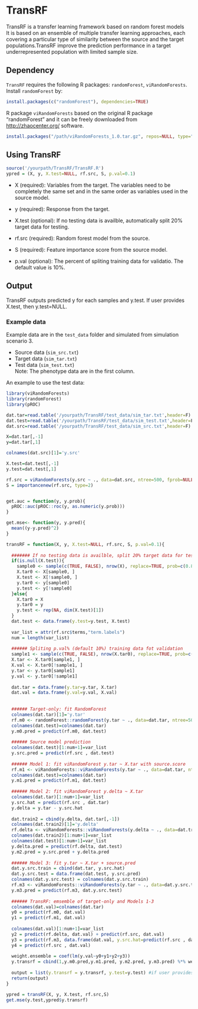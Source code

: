 # TransRF

TransRF is a transfer learning framework based on random forest models <br>
It is based on an ensemble of multiple transfer learning approaches, each covering a particular type of similarity between the source and the target populations.TransRF improve the prediction performance in a target underrepresented population with limited sample size.

## Dependency

`TransRF` requires the following R packages: `randomForest`, `viRandomForests`. Install `randomForest` by: 

```r
install.packages(c("randomForest"), dependencies=TRUE)
```

R package `viRandomForests` based on the original R package “randomForest” and it can be freely downloaded from http://zhaocenter.org/ software.

```r
install.packages("/path/viRandomForests_1.0.tar.gz", repos=NULL, type="source")
```

## Using TransRF

```r
source('/yourpath/TransRF/TransRF.R') 
ypred = (X, y, X.test=NULL, rf.src, S, p.val=0.1)
```
 - X (required): Variables from the target. The variables need to be completely the same set and in the same order as variables used in the source model.

 - y (required): Response from the target.

 - X.test (optional): If no testing data is availble, automatically split 20\% target data for testing.
 
 - rf.src (required): Random forest model from the source. 

 - S (required): Feature importance score from the source model. 
 
 - p.val (optional): The percent of spliting training data for validatio.  The default value is 10\%. 


## Output

TransRF outputs predicted y for each samples and y.test. If user provides X.test, then y.test=NULL.


### Example data
Example data are in the `test_data` folder and simulated from simulation scenario 3. <br>
- Source data (`sim_src.txt`) <br>
- Target data (`sim_tar.txt`) <br>
- Test data (`sim_test.txt`) <br>
Note: The phenotype data are in the first column.

An example to use the test data:

```r
library(viRandomForests)
library(randomForest)
library(pROC)

dat.tar=read.table('/yourpath/TransRF/test_data/sim_tar.txt',header=F)
dat.test=read.table('/yourpath/TransRF/test_data/sim_test.txt',header=F)
dat.src=read.table('/yourpath/TransRF/test_data/sim_src.txt',header=F)

X=dat.tar[,-1]
y=dat.tar[,1]

colnames(dat.src)[1]='y.src'

X.test=dat.test[,-1]
y.test=dat.test[,1]

rf.src = viRandomForests(y.src ~ ., data=dat.src, ntree=500, fprob=NULL, keep.forest=TRUE, importance=TRUE)
S = importancenew(rf.src, type=2) 


get.auc = function(y, y.prob){
  pROC::auc(pROC::roc(y, as.numeric(y.prob)))
}

get.mse<- function(y, y.pred){
  mean((y-y.pred)^2)
}

transRF = function(X, y, X.test=NULL, rf.src, S, p.val=0.1){
  
  ####### If no testing data is availble, split 20% target data for testing
  if(is.null(X.test)){
    sample0 <- sample(c(TRUE, FALSE), nrow(X), replace=TRUE, prob=c(0.8, 0.2))
    X.tar0 <- X[sample0, ]
    X.test <- X[!sample0, ]
    y.tar0 <- y[sample0]
    y.test <- y[!sample0]
  }else{
    X.tar0 = X
    y.tar0 = y
    y.test <- rep(NA, dim(X.test)[1])
  }
  dat.test <- data.frame(y.test=y.test, X.test)
  
  var_list = attr(rf.src$terms,"term.labels")
  num = length(var_list)
  
  ###### Spliting p.val% (default 10%) training data fot validation
  sample1 <- sample(c(TRUE, FALSE), nrow(X.tar0), replace=TRUE, prob=c(1-p.val, p.val))
  X.tar <- X.tar0[sample1, ]
  X.val <- X.tar0[!sample1, ]
  y.tar <- y.tar0[sample1]
  y.val <- y.tar0[!sample1]
  
  dat.tar = data.frame(y.tar=y.tar, X.tar)
  dat.val = data.frame(y.val=y.val, X.val)
  
  
  ###### Target-only: fit RandomForest
  colnames(dat.tar)[1]='y.tar'
  rf.m0 <- randomForest::randomForest(y.tar ~ ., data=dat.tar, ntree=500)
  colnames(dat.test)=colnames(dat.tar)
  y.m0.pred = predict(rf.m0, dat.test)
  
  ###### Source model prediction
  colnames(dat.test)[1:num+1]=var_list
  y.src.pred = predict(rf.src , dat.test)
  
  ###### Model 1: fit viRandomForest y.tar ~ X.tar with source.score
  rf.m1 <- viRandomForests::viRandomForests(y.tar ~ ., data=dat.tar, ntree=500, fprob=S, keep.forest=TRUE, importance=TRUE)
  colnames(dat.test)=colnames(dat.tar)
  y.m1.pred = predict(rf.m1, dat.test)
  
  ###### Model 2: fit viRandomForest y.delta ~ X.tar
  colnames(dat.tar)[1:num+1]=var_list
  y.src.hat = predict(rf.src , dat.tar)
  y.delta = y.tar - y.src.hat
  
  dat.train2 = cbind(y.delta, dat.tar[,-1])
  colnames(dat.train2)[1]='y.delta'
  rf.delta <- viRandomForests::viRandomForests(y.delta ~ ., data=dat.train2, ntree=500, fprob=NULL, keep.forest=TRUE, importance=TRUE)
  colnames(dat.train2)[1:num+1]=var_list
  colnames(dat.test)[1:num+1]=var_list
  y.delta.pred = predict(rf.delta, dat.test)
  y.m2.pred = y.src.pred + y.delta.pred
  
  ###### Model 3: fit y.tar ~ X.tar + source.pred
  dat.y.src.train = cbind(dat.tar, y.src.hat)
  dat.y.src.test = data.frame(dat.test, y.src.pred)
  colnames(dat.y.src.test) = colnames(dat.y.src.train)
  rf.m3 <- viRandomForests::viRandomForests(y.tar ~ ., data=dat.y.src.train, ntree=500,  fprob=c(rep(1,length(S)),2), keep.forest=TRUE, importance=TRUE)
  y.m3.pred = predict(rf.m3, dat.y.src.test)
  
  ###### TransRF: emsemble of target-only and Models 1-3
  colnames(dat.val)=colnames(dat.tar)
  y0 = predict(rf.m0, dat.val)
  y1 = predict(rf.m1, dat.val)
  
  colnames(dat.val)[1:num+1]=var_list
  y2 = predict(rf.delta, dat.val) + predict(rf.src, dat.val)
  y3 = predict(rf.m3, data.frame(dat.val, y.src.hat=predict(rf.src , dat.val)))
  y4 = predict(rf.src , dat.val)
  
  weight.ensemble = coef(lm(y.val~y0+y1+y2+y3))
  y.transrf = cbind(1,y.m0.pred,y.m1.pred, y.m2.pred, y.m3.pred) %*% weight.ensemble
  
  output = list(y.transrf = y.transrf, y.test=y.test) #if user provides X.test, then y.test=NULL
  return(output)
}

ypred = transRF(X, y, X.test, rf.src,S)
get.mse(y.test,ypred$y.transrf)
```


